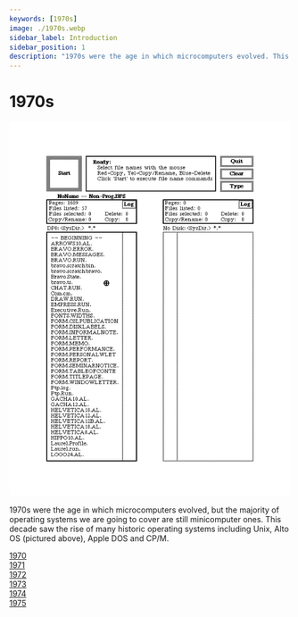 ```yaml
---
keywords: [1970s]
image: ./1970s.webp
sidebar_label: Introduction
sidebar_position: 1
description: "1970s were the age in which microcomputers evolved. This decade saw the rise of many historic operating systems including Unix, Alto OS, Apple DOS and CP/M."
---
```


# 1970s

![Alto OS Neptune File Manager from 1970s](./1970s.webp)

1970s were the age in which microcomputers evolved, but the majority of operating systems we are going to cover are still minicomputer ones. This decade saw the rise of many historic operating systems including Unix, Alto OS (pictured above), Apple DOS and CP/M.

<div className='container'>
  <div className="row">
    <div className="col text--center padding-horiz--md padding-vert--md">
      <a href="/1970s/1970" className="button button--primary">1970</a>
    </div>
    <div className="col text--center padding-horiz--md padding-vert--md">
      <a href="/1970s/1971" className="button button--primary">1971</a>
    </div>
    <div className="col text--center padding-horiz--md padding-vert--md">
      <a href="/1970s/1972" className="button button--primary">1972</a>
    </div>
  </div>
  <div className="row">
    <div className="col text--center padding-horiz--md padding-vert--md">
      <a href="/1970s/1973" className="button button--primary">1973</a>
    </div>
    <div className="col text--center padding-horiz--md padding-vert--md">
      <a href="/1970s/1974" className="button button--primary">1974</a>
    </div>
    <div className="col text--center padding-horiz--md padding-vert--md">
      <a href="/1970s/1975" className="button button--primary">1975</a>
    </div>
  </div>
</div>
